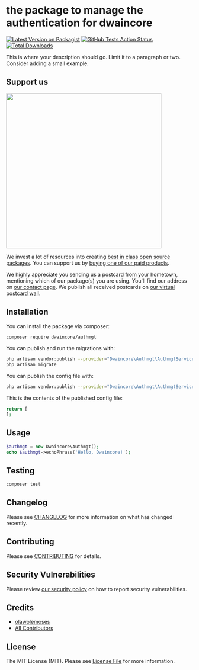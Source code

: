 # the package to manage the authentication for dwaincore

[![Latest Version on Packagist](https://img.shields.io/packagist/v/dwaincore/authmgt.svg?style=flat-square)](https://packagist.org/packages/dwaincore/authmgt)
[![GitHub Tests Action Status](https://img.shields.io/github/workflow/status/dwaincore/authmgt/run-tests?label=tests)](https://github.com/dwaincore/authmgt/actions?query=workflow%3Arun-tests+branch%3Amaster)
[![Total Downloads](https://img.shields.io/packagist/dt/dwaincore/authmgt.svg?style=flat-square)](https://packagist.org/packages/dwaincore/authmgt)


This is where your description should go. Limit it to a paragraph or two. Consider adding a small example.

## Support us

[<img src="https://github-ads.s3.eu-central-1.amazonaws.com/package-authmgt-laravel.jpg?t=1" width="419px" />](https://spatie.be/github-ad-click/package-authmgt-laravel)

We invest a lot of resources into creating [best in class open source packages](https://spatie.be/open-source). You can support us by [buying one of our paid products](https://spatie.be/open-source/support-us).

We highly appreciate you sending us a postcard from your hometown, mentioning which of our package(s) you are using. You'll find our address on [our contact page](https://spatie.be/about-us). We publish all received postcards on [our virtual postcard wall](https://spatie.be/open-source/postcards).

## Installation

You can install the package via composer:

```bash
composer require dwaincore/authmgt
```

You can publish and run the migrations with:

```bash
php artisan vendor:publish --provider="Dwaincore\Authmgt\AuthmgtServiceProvider" --tag="migrations"
php artisan migrate
```

You can publish the config file with:
```bash
php artisan vendor:publish --provider="Dwaincore\Authmgt\AuthmgtServiceProvider" --tag="config"
```

This is the contents of the published config file:

```php
return [
];
```

## Usage

``` php
$authmgt = new Dwaincore\Authmgt();
echo $authmgt->echoPhrase('Hello, Dwaincore!');
```

## Testing

``` bash
composer test
```

## Changelog

Please see [CHANGELOG](CHANGELOG.md) for more information on what has changed recently.

## Contributing

Please see [CONTRIBUTING](.github/CONTRIBUTING.md) for details.

## Security Vulnerabilities

Please review [our security policy](../../security/policy) on how to report security vulnerabilities.

## Credits

- [olawolemoses](https://github.com/olawolemoses)
- [All Contributors](../../contributors)

## License

The MIT License (MIT). Please see [License File](LICENSE.md) for more information.
